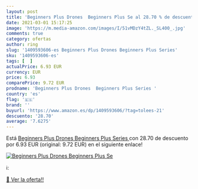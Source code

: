 ```yaml
---
layout: post
title: 'Beginners Plus Drones  Beginners Plus Se al 28.70 % de descuento'
date: 2021-03-01 15:17:25
image: 'https://m.media-amazon.com/images/I/51vMDzY4tZL._SL400_.jpg'
comments: true
category: ofertas
author: ring
slug: '1409593606-es Beginners Plus Drones Beginners Plus Series'
sku: '1409593606-es'
tags: [  ]
actualPrice: 6.93 EUR
currency: EUR
price: 6.93
comparePrice: 9.72 EUR
prodname: 'Beginners Plus Drones  Beginners Plus Series '
country: 'es'
flag: '🇪🇸'
brand: ''
buyurl: 'https://www.amazon.es/dp/1409593606/?tag=tolees-21'
descuento: '28.70'
average: '7.6275'
---
```


Está [Beginners Plus Drones  Beginners Plus Series ](https://www.amazon.es/dp/1409593606/?tag=tolees-21) con 28.70 de descuento por 6.93 EUR (original: 9.72 EUR) en el siguiente enlace!

[![Beginners Plus Drones  Beginners Plus Se](https://m.media-amazon.com/images/I/51vMDzY4tZL._SL400_.jpg)](https://www.amazon.es/dp/1409593606/?tag=tolees-21)

ℹ️:


[🛒 Ver la oferta!!](https://www.amazon.es/dp/1409593606/?tag=tolees-21)
